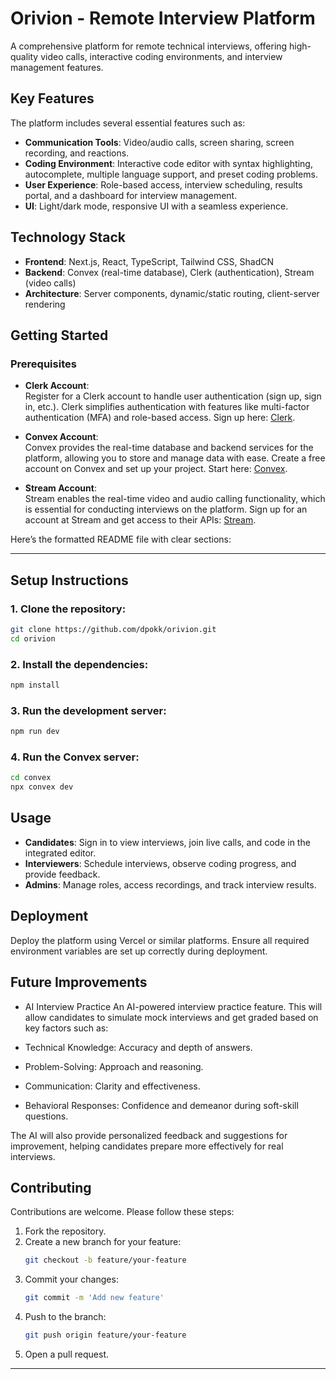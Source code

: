 # Orivion - Remote Interview Platform

A comprehensive platform for remote technical interviews, offering high-quality video calls, interactive coding environments, and interview management features.

## Key Features

The platform includes several essential features such as:
- **Communication Tools**: Video/audio calls, screen sharing, screen recording, and reactions.
- **Coding Environment**: Interactive code editor with syntax highlighting, autocomplete, multiple language support, and preset coding problems.
- **User Experience**: Role-based access, interview scheduling, results portal, and a dashboard for interview management.
- **UI**: Light/dark mode, responsive UI with a seamless experience.

## Technology Stack

- **Frontend**: Next.js, React, TypeScript, Tailwind CSS, ShadCN
- **Backend**: Convex (real-time database), Clerk (authentication), Stream (video calls)
- **Architecture**: Server components, dynamic/static routing, client-server rendering

## Getting Started

### Prerequisites

- **Clerk Account**:  
  Register for a Clerk account to handle user authentication (sign up, sign in, etc.). Clerk simplifies authentication with features like multi-factor authentication (MFA) and role-based access. Sign up here: [Clerk](https://clerk.dev/).

- **Convex Account**:  
  Convex provides the real-time database and backend services for the platform, allowing you to store and manage data with ease. Create a free account on Convex and set up your project. Start here: [Convex](https://www.convex.dev/).

- **Stream Account**:  
  Stream enables the real-time video and audio calling functionality, which is essential for conducting interviews on the platform. Sign up for an account at Stream and get access to their APIs: [Stream](https://getstream.io/).

Here’s the formatted README file with clear sections:

---

## Setup Instructions

### 1. Clone the repository:
```bash
git clone https://github.com/dpokk/orivion.git
cd orivion
```

### 2. Install the dependencies:
```bash
npm install
```

### 3. Run the development server:
```bash
npm run dev
```

### 4. Run the Convex server:
```bash
cd convex
npx convex dev
```

## Usage

- **Candidates**: Sign in to view interviews, join live calls, and code in the integrated editor.
- **Interviewers**: Schedule interviews, observe coding progress, and provide feedback.
- **Admins**: Manage roles, access recordings, and track interview results.

## Deployment

Deploy the platform using Vercel or similar platforms. Ensure all required environment variables are set up correctly during deployment.

## Future Improvements

- AI Interview Practice
An AI-powered interview practice feature. This will allow candidates to simulate mock interviews and get graded based on key factors such as:

- Technical Knowledge: Accuracy and depth of answers.
- Problem-Solving: Approach and reasoning.
- Communication: Clarity and effectiveness.
- Behavioral Responses: Confidence and demeanor during soft-skill questions.

The AI will also provide personalized feedback and suggestions for improvement, helping candidates prepare more effectively for real interviews.

## Contributing

Contributions are welcome. Please follow these steps:

1. Fork the repository.
2. Create a new branch for your feature:
   ```bash
   git checkout -b feature/your-feature
   ```
3. Commit your changes:
   ```bash
   git commit -m 'Add new feature'
   ```
4. Push to the branch:
   ```bash
   git push origin feature/your-feature
   ```
5. Open a pull request.

---


